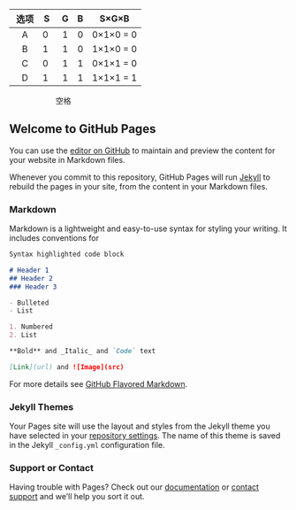 
|  选项 |  S |   G|   B|   S×G×B|
|:-:|:-:|:-:|:-:|:-:|
|  A | 0  | 1 | 0| 0×1×0 = 0|
|  B | 1  | 1 | 0| 1×1×0 = 0|
|  C | 0  | 1 | 1| 0×1×1 = 0|
|  D | 1  | 1 | 1| 1×1×1 = 1|

      空格

## Welcome to GitHub Pages

You can use the [editor on GitHub](https://github.com/saaavsaaa/saaavsaaa.github.io/edit/master/aaa/aaa.md) to maintain and preview the content for your website in Markdown files.

Whenever you commit to this repository, GitHub Pages will run [Jekyll](https://jekyllrb.com/) to rebuild the pages in your site, from the content in your Markdown files.

### Markdown

Markdown is a lightweight and easy-to-use syntax for styling your writing. It includes conventions for

```markdown
Syntax highlighted code block

# Header 1
## Header 2
### Header 3

- Bulleted
- List

1. Numbered
2. List

**Bold** and _Italic_ and `Code` text

[Link](url) and ![Image](src)
```

For more details see [GitHub Flavored Markdown](https://guides.github.com/features/mastering-markdown/).

### Jekyll Themes

Your Pages site will use the layout and styles from the Jekyll theme you have selected in your [repository settings](https://github.com/saaavsaaa/saaavsaaa.github.io/settings). The name of this theme is saved in the Jekyll `_config.yml` configuration file.

### Support or Contact

Having trouble with Pages? Check out our [documentation](https://help.github.com/categories/github-pages-basics/) or [contact support](https://github.com/contact) and we’ll help you sort it out.
